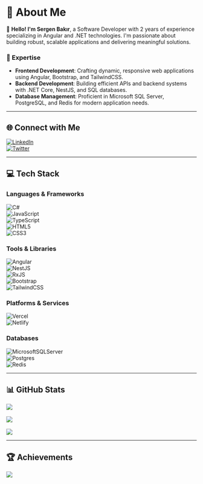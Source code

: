 # 💫 About Me  
👋 **Hello! I'm Sergen Bakır**, a Software Developer with 2 years of experience specializing in Angular and .NET technologies. I'm passionate about building robust, scalable applications and delivering meaningful solutions.  

### 🚀 Expertise  
- **Frontend Development**: Crafting dynamic, responsive web applications using Angular, Bootstrap, and TailwindCSS.  
- **Backend Development**: Building efficient APIs and backend systems with .NET Core, NestJS, and SQL databases.  
- **Database Management**: Proficient in Microsoft SQL Server, PostgreSQL, and Redis for modern application needs.  

---

## 🌐 Connect with Me  
[![LinkedIn](https://img.shields.io/badge/LinkedIn-%230077B5.svg?style=for-the-badge&logo=linkedin&logoColor=white)](https://linkedin.com/in/sergenbakir)  
[![Twitter](https://img.shields.io/badge/Twitter-%231DA1F2.svg?style=for-the-badge&logo=twitter&logoColor=white)](https://twitter.com/SergenCu)  

---

## 💻 Tech Stack  
### Languages & Frameworks  
![C#](https://img.shields.io/badge/c%23-%23239120.svg?style=for-the-badge&logo=c-sharp&logoColor=white)  
![JavaScript](https://img.shields.io/badge/javascript-%23323330.svg?style=for-the-badge&logo=javascript&logoColor=%23F7DF1E)  
![TypeScript](https://img.shields.io/badge/typescript-%23007ACC.svg?style=for-the-badge&logo=typescript&logoColor=white)  
![HTML5](https://img.shields.io/badge/html5-%23E34F26.svg?style=for-the-badge&logo=html5&logoColor=white)  
![CSS3](https://img.shields.io/badge/css3-%231572B6.svg?style=for-the-badge&logo=css3&logoColor=white)  

### Tools & Libraries  
![Angular](https://img.shields.io/badge/angular-%23DD0031.svg?style=for-the-badge&logo=angular&logoColor=white)  
![NestJS](https://img.shields.io/badge/nestjs-%23E0234E.svg?style=for-the-badge&logo=nestjs&logoColor=white)  
![RxJS](https://img.shields.io/badge/rxjs-%23B7178C.svg?style=for-the-badge&logo=reactivex&logoColor=white)  
![Bootstrap](https://img.shields.io/badge/bootstrap-%23563D7C.svg?style=for-the-badge&logo=bootstrap&logoColor=white)  
![TailwindCSS](https://img.shields.io/badge/tailwindcss-%2338B2AC.svg?style=for-the-badge&logo=tailwind-css&logoColor=white)  

### Platforms & Services  
![Vercel](https://img.shields.io/badge/vercel-%23000000.svg?style=for-the-badge&logo=vercel&logoColor=white)  
![Netlify](https://img.shields.io/badge/netlify-%23000000.svg?style=for-the-badge&logo=netlify&logoColor=#00C7B7)  

### Databases  
![MicrosoftSQLServer](https://img.shields.io/badge/Microsoft%20SQL%20Sever-CC2927?style=for-the-badge&logo=microsoft%20sql%20server&logoColor=white)  
![Postgres](https://img.shields.io/badge/postgres-%23316192.svg?style=for-the-badge&logo=postgresql&logoColor=white)  
![Redis](https://img.shields.io/badge/redis-%23DD0031.svg?style=for-the-badge&logo=redis&logoColor=white)  

---

## 📊 GitHub Stats  
![](https://github-readme-stats.vercel.app/api?username=srgnbkr&theme=shades-of-purple&hide_border=false&include_all_commits=true&count_private=false)<br>  
![](https://github-readme-streak-stats.herokuapp.com/?user=srgnbkr&theme=shades-of-purple&hide_border=false)<br>  
![](https://github-readme-stats.vercel.app/api/top-langs/?username=srgnbkr&theme=shades-of-purple&hide_border=false&include_all_commits=true&count_private=false&layout=compact)  

---

## 🏆 Achievements  
![](https://github-profile-trophy.vercel.app/?username=srgnbkr&theme=radical&no-frame=false&no-bg=true&margin-w=4)  






<!-- Proudly created with GPRM ( https://gprm.itsvg.in ) -->
